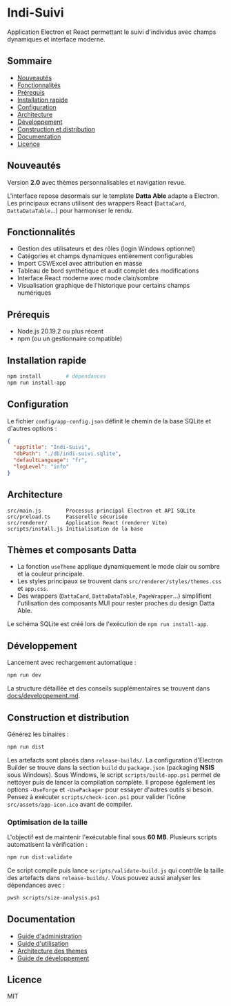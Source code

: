 # Indi-Suivi

Application Electron et React permettant le suivi d'individus avec champs dynamiques et interface moderne.

## Sommaire

- [Nouveautés](#nouveautés)
- [Fonctionnalités](#fonctionnalités)
- [Prérequis](#prérequis)
- [Installation rapide](#installation-rapide)
- [Configuration](#configuration)
- [Architecture](#architecture)
- [Développement](#développement)
- [Construction et distribution](#construction-et-distribution)
- [Documentation](#documentation)
- [Licence](#licence)

## Nouveautés

Version **2.0** avec thèmes personnalisables et navigation revue.

L'interface repose desormais sur le template **Datta Able** adapte a Electron.
Les principaux ecrans utilisent des wrappers React (`DattaCard`, `DattaDataTable`...) pour harmoniser le rendu.
## Fonctionnalités

- Gestion des utilisateurs et des rôles (login Windows optionnel)
- Catégories et champs dynamiques entièrement configurables
- Import CSV/Excel avec attribution en masse
- Tableau de bord synthétique et audit complet des modifications
- Interface React moderne avec mode clair/sombre
- Visualisation graphique de l'historique pour certains champs numériques

## Prérequis

- Node.js 20.19.2 ou plus récent
- npm (ou un gestionnaire compatible)

## Installation rapide

```bash
npm install        # dépendances
npm run install-app
```

## Configuration

Le fichier `config/app-config.json` définit le chemin de la base SQLite et d'autres options :

```json
{
  "appTitle": "Indi-Suivi",
  "dbPath": "./db/indi-suivi.sqlite",
  "defaultLanguage": "fr",
  "logLevel": "info"
}
```


## Architecture

```
src/main.js        Processus principal Electron et API SQLite
src/preload.ts     Passerelle sécurisée
src/renderer/      Application React (renderer Vite)
scripts/install.js Initialisation de la base
```

## Thèmes et composants Datta

- La fonction `useTheme` applique dynamiquement le mode clair ou sombre et la couleur principale.
- Les styles principaux se trouvent dans `src/renderer/styles/themes.css` et `app.css`.
- Des wrappers (`DattaCard`, `DattaDataTable`, `PageWrapper`...) simplifient l'utilisation des composants MUI pour rester proches du design Datta Able.

Le schéma SQLite est créé lors de l'exécution de `npm run install-app`.

## Développement

Lancement avec rechargement automatique :

```bash
npm run dev
```

La structure détaillée et des conseils supplémentaires se trouvent dans [docs/developpement.md](docs/developpement.md).

## Construction et distribution

Générez les binaires :

```bash
npm run dist
```

Les artefacts sont placés dans `release-builds/`. La configuration d'Electron Builder se trouve dans la section `build` du `package.json` (packaging **NSIS** sous Windows).
Sous Windows, le script `scripts/build-app.ps1` permet de nettoyer puis de lancer la compilation complète. Il propose également les options `-UseForge` et `-UsePackager` pour essayer d'autres outils si besoin. Pensez à exécuter `scripts/check-icon.ps1` pour valider l'icône `src/assets/app-icon.ico` avant de compiler.

### Optimisation de la taille

L'objectif est de maintenir l'exécutable final sous **60 MB**.
Plusieurs scripts automatisent la vérification :

```bash
npm run dist:validate
```

Ce script compile puis lance `scripts/validate-build.js` qui contrôle la taille des artefacts dans `release-builds/`.
Vous pouvez aussi analyser les dépendances avec :

```bash
pwsh scripts/size-analysis.ps1
```


## Documentation

- [Guide d'administration](docs/guide-administration.md)
- [Guide d'utilisation](docs/guide-utilisation.md)
- [Architecture des themes](docs/themes.md)
- [Guide de développement](docs/developpement.md)

## Licence

MIT

